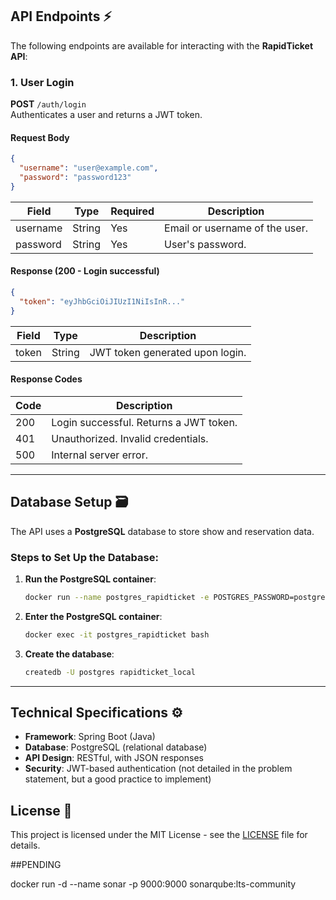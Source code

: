 ## API Endpoints ⚡

The following endpoints are available for interacting with the **RapidTicket API**:

### **1. User Login**
**POST** `/auth/login`  
Authenticates a user and returns a JWT token.

#### **Request Body**
```json
{
  "username": "user@example.com",
  "password": "password123"
}
```
| Field    | Type   | Required | Description                      |
|----------|--------|----------|----------------------------------|
| username | String | Yes      | Email or username of the user.  |
| password | String | Yes      | User's password.                |

#### **Response (200 - Login successful)**
```json
{
  "token": "eyJhbGciOiJIUzI1NiIsInR..."
}
```
| Field  | Type   | Description                     |
|--------|--------|---------------------------------|
| token  | String | JWT token generated upon login. |

#### **Response Codes**
| Code  | Description                                   |
|-------|-----------------------------------------------|
| 200   | Login successful. Returns a JWT token.       |
| 401   | Unauthorized. Invalid credentials.           |
| 500   | Internal server error.                       |

---

## Database Setup 🗃️

The API uses a **PostgreSQL** database to store show and reservation data.

### Steps to Set Up the Database:

1. **Run the PostgreSQL container**:

   ```bash
   docker run --name postgres_rapidticket -e POSTGRES_PASSWORD=postgres -d -p 5455:5432 postgres
   ```

2. **Enter the PostgreSQL container**:

   ```bash
   docker exec -it postgres_rapidticket bash
   ```

3. **Create the database**:

   ```bash
   createdb -U postgres rapidticket_local
   ```

---

## Technical Specifications ⚙️

- **Framework**: Spring Boot (Java)
- **Database**: PostgreSQL (relational database)
- **API Design**: RESTful, with JSON responses
- **Security**: JWT-based authentication (not detailed in the problem statement, but a good practice to implement)

## License 📄

This project is licensed under the MIT License - see the [LICENSE](LICENSE) file for details.



##PENDING

docker run -d --name sonar -p 9000:9000 sonarqube:lts-community
